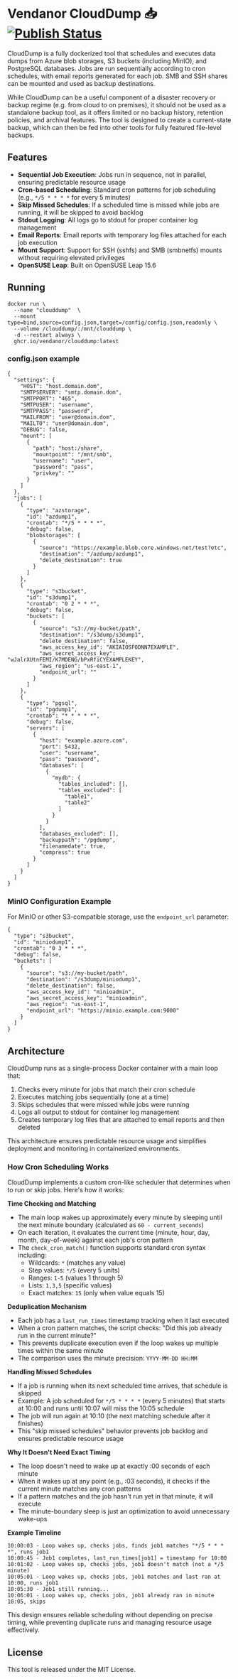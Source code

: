 # Vendanor CloudDump 📥 [![Publish Status](https://github.com/vendanor/CloudDump/workflows/Publish/badge.svg)](https://github.com/vendanor/CloudDump/actions)

CloudDump is a fully dockerized tool that schedules and executes data dumps from Azure blob storages, S3 buckets (including MinIO), and PostgreSQL databases. Jobs are run sequentially according to cron schedules, with email reports generated for each job. SMB and SSH shares can be mounted and used as backup destinations.

While CloudDump can be a useful component of a disaster recovery or backup regime (e.g. from cloud to on premises), it should not be used as a standalone backup tool, as it offers limited or no backup history, retention policies, and archival features. The tool is designed to create a current-state backup, which can then be fed into other tools for fully featured file-level backups.

## Features

- **Sequential Job Execution**: Jobs run in sequence, not in parallel, ensuring predictable resource usage
- **Cron-based Scheduling**: Standard cron patterns for job scheduling (e.g., `*/5 * * * *` for every 5 minutes)
- **Skip Missed Schedules**: If a scheduled time is missed while jobs are running, it will be skipped to avoid backlog
- **Stdout Logging**: All logs go to stdout for proper container log management
- **Email Reports**: Email reports with temporary log files attached for each job execution
- **Mount Support**: Support for SSH (sshfs) and SMB (smbnetfs) mounts without requiring elevated privileges
- **OpenSUSE Leap**: Built on OpenSUSE Leap 15.6

## Running

```docker 
docker run \
  --name "clouddump"  \
  --mount type=bind,source=config.json,target=/config/config.json,readonly \
  --volume /clouddump/:/mnt/clouddump \
  -d --restart always \
  ghcr.io/vendanor/clouddump:latest
```


### config.json example

    {
      "settings": {
        "HOST": "host.domain.dom",
        "SMTPSERVER": "smtp.domain.dom",
        "SMTPPORT": "465",
        "SMTPUSER": "username",
        "SMTPPASS": "password",
        "MAILFROM": "user@domain.dom",
        "MAILTO": "user@domain.dom",
        "DEBUG": false,
        "mount": [
          {
            "path": "host:/share",
            "mountpoint": "/mnt/smb",
            "username": "user",
            "password": "pass",
            "privkey": ""
          }
        ]
      },
      "jobs": [
        {
          "type": "azstorage",
          "id": "azdump1",
          "crontab": "*/5 * * * *",
          "debug": false,
          "blobstorages": [
            {
              "source": "https://example.blob.core.windows.net/test?etc",
              "destination": "/azdump/azdump1",
              "delete_destination": true
            }
          ]
        },
        {
          "type": "s3bucket",
          "id": "s3dump1",
          "crontab": "0 2 * * *",
          "debug": false,
          "buckets": [
            {
              "source": "s3://my-bucket/path",
              "destination": "/s3dump/s3dump1",
              "delete_destination": false,
              "aws_access_key_id": "AKIAIOSFODNN7EXAMPLE",
              "aws_secret_access_key": "wJalrXUtnFEMI/K7MDENG/bPxRfiCYEXAMPLEKEY",
              "aws_region": "us-east-1",
              "endpoint_url": ""
            }
          ]
        },
        {
          "type": "pgsql",
          "id": "pgdump1",
          "crontab": "* * * * *",
          "debug": false,
          "servers": [
            {
              "host": "example.azure.com",
              "port": 5432,
              "user": "username",
              "pass": "password",
              "databases": [
                {
                  "mydb": {
                    "tables_included": [],
                    "tables_excluded": [
                      "table1",
                      "table2"
                    ]
                  }
                }
              ],
              "databases_excluded": [],
              "backuppath": "/pgdump",
              "filenamedate": true,
              "compress": true
            }
          ]
        }
      ]
    }
       
### MinIO Configuration Example

For MinIO or other S3-compatible storage, use the `endpoint_url` parameter:

    {
      "type": "s3bucket",
      "id": "miniodump1",
      "crontab": "0 3 * * *",
      "debug": false,
      "buckets": [
        {
          "source": "s3://my-bucket/path",
          "destination": "/s3dump/miniodump1",
          "delete_destination": false,
          "aws_access_key_id": "minioadmin",
          "aws_secret_access_key": "minioadmin",
          "aws_region": "us-east-1",
          "endpoint_url": "https://minio.example.com:9000"
        }
      ]
    }

## Architecture

CloudDump runs as a single-process Docker container with a main loop that:

1. Checks every minute for jobs that match their cron schedule
2. Executes matching jobs sequentially (one at a time)
3. Skips schedules that were missed while jobs were running
4. Logs all output to stdout for container log management
5. Creates temporary log files that are attached to email reports and then deleted

This architecture ensures predictable resource usage and simplifies deployment and monitoring in containerized environments.

### How Cron Scheduling Works

CloudDump implements a custom cron-like scheduler that determines when to run or skip jobs. Here's how it works:

**Time Checking and Matching**
- The main loop wakes up approximately every minute by sleeping until the next minute boundary (calculated as `60 - current_seconds`)
- On each iteration, it evaluates the current time (minute, hour, day, month, day-of-week) against each job's cron pattern
- The `check_cron_match()` function supports standard cron syntax including:
  - Wildcards: `*` (matches any value)
  - Step values: `*/5` (every 5 units)
  - Ranges: `1-5` (values 1 through 5)
  - Lists: `1,3,5` (specific values)
  - Exact matches: `15` (only when value equals 15)

**Deduplication Mechanism**
- Each job has a `last_run_times` timestamp tracking when it last executed
- When a cron pattern matches, the script checks: "Did this job already run in the current minute?"
- This prevents duplicate execution even if the loop wakes up multiple times within the same minute
- The comparison uses the minute precision: `YYYY-MM-DD HH:MM`

**Handling Missed Schedules**
- If a job is running when its next scheduled time arrives, that schedule is skipped
- Example: A job scheduled for `*/5 * * * *` (every 5 minutes) that starts at 10:00 and runs until 10:07 will miss the 10:05 schedule
- The job will run again at 10:10 (the next matching schedule after it finishes)
- This "skip missed schedules" behavior prevents job backlog and ensures predictable resource usage

**Why It Doesn't Need Exact Timing**
- The loop doesn't need to wake up at exactly :00 seconds of each minute
- When it wakes up at any point (e.g., :03 seconds), it checks if the current minute matches any cron patterns
- If a pattern matches and the job hasn't run yet in that minute, it will execute
- The minute-boundary sleep is just an optimization to avoid unnecessary wake-ups

**Example Timeline**
```
10:00:03 - Loop wakes up, checks jobs, finds job1 matches "*/5 * * * *", runs job1
10:00:45 - Job1 completes, last_run_times[job1] = timestamp for 10:00
10:01:02 - Loop wakes up, checks jobs, job1 doesn't match (not a */5 minute)
10:05:01 - Loop wakes up, checks jobs, job1 matches and last ran at 10:00, runs job1
10:05:30 - Job1 still running...
10:06:01 - Loop wakes up, checks jobs, job1 already ran in minute 10:05, skips
```

This design ensures reliable scheduling without depending on precise timing, while preventing duplicate runs and managing resource usage effectively.

## License

This tool is released under the MIT License.
